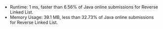 - Runtime: 1 ms, faster than 6.56% of Java online submissions for Reverse Linked List.
- Memory Usage: 39.1 MB, less than 32.73% of Java online submissions for Reverse Linked List.